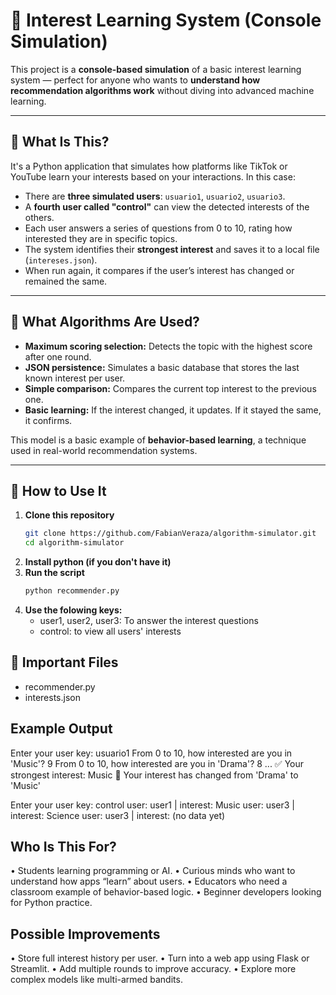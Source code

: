 # 🎯 Interest Learning System (Console Simulation)

This project is a **console-based simulation** of a basic interest learning system — perfect for anyone who wants to **understand how recommendation algorithms work** without diving into advanced machine learning.

---

## 🧠 What Is This?

It's a Python application that simulates how platforms like TikTok or YouTube learn your interests based on your interactions. In this case:

- There are **three simulated users**: `usuario1`, `usuario2`, `usuario3`.
- A **fourth user called "control"** can view the detected interests of the others.
- Each user answers a series of questions from 0 to 10, rating how interested they are in specific topics.
- The system identifies their **strongest interest** and saves it to a local file (`intereses.json`).
- When run again, it compares if the user’s interest has changed or remained the same.

---

## 🧩 What Algorithms Are Used?

- **Maximum scoring selection:** Detects the topic with the highest score after one round.
- **JSON persistence:** Simulates a basic database that stores the last known interest per user.
- **Simple comparison:** Compares the current top interest to the previous one.
- **Basic learning:** If the interest changed, it updates. If it stayed the same, it confirms.

This model is a basic example of **behavior-based learning**, a technique used in real-world recommendation systems.

---

## 🚀 How to Use It

1. **Clone this repository**
   ```bash
   git clone https://github.com/FabianVeraza/algorithm-simulator.git
   cd algorithm-simulator

2. **Install python (if you don't have it)**
3. **Run the script**
   ```bash
   python recommender.py
 4. **Use the folowing keys:**
    - user1, user2, user3: To answer the interest questions
    - control: to view all users' interests

## 📁 Important Files

- recommender.py
- interests.json

## Example Output
   Enter your user key: usuario1
   From 0 to 10, how interested are you in 'Music'? 9
   From 0 to 10, how interested are you in 'Drama'? 8
   ...
   ✅ Your strongest interest: Music
   🔄 Your interest has changed from 'Drama' to 'Music'

   Enter your user key: control
   user: user1 | interest: Music
   user: user3 | interest: Science
   user: user3 | interest: (no data yet)

## Who Is This For?
   •  Students learning programming or AI.
	•	Curious minds who want to understand how apps “learn” about users.
	•	Educators who need a classroom example of behavior-based logic.
	•	Beginner developers looking for Python practice.

 ## Possible Improvements
   •  Store full interest history per user.
	•	Turn into a web app using Flask or Streamlit.
	•	Add multiple rounds to improve accuracy.
	•	Explore more complex models like multi-armed bandits.
